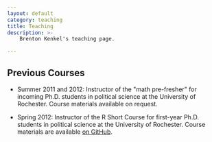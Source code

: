 ```yaml
---
layout: default
category: teaching
title: Teaching
description: >-
    Brenton Kenkel's teaching page.

---
```


## Previous Courses

  * Summer 2011 and 2012: Instructor of the "math pre-fresher" for incoming
    Ph.D. students in political science at the University of Rochester.
    Course materials available on request.

  * Spring 2012: Instructor of the R Short Course for first-year
    Ph.D. students in political science at the University of Rochester.
    Course materials are available
    [on GitHub](https://github.com/brentonk/rcourse).
